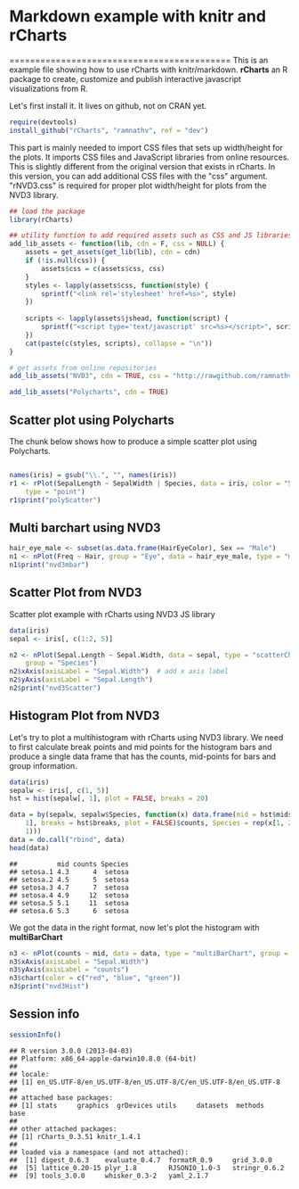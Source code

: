 # Markdown example with knitr and rCharts
===========================================
This is an example file showing how to use rCharts with knitr/markdown. **rCharts** an R package to create, customize and publish interactive javascript visualizations from R.

Let's first install it. It lives on github, not on CRAN yet.

```r
require(devtools)
install_github("rCharts", "ramnathv", ref = "dev")
```


This part is mainly needed to import CSS files that sets up width/height for the plots. It imports CSS files and JavaScript libraries from online resources. This is slightly different from the original version that exists in rCharts. In this version, you can add additional CSS files with the "css" argument. "rNVD3.css" is required for proper plot width/height for plots from the NVD3 library.

```r
## load the package
library(rCharts)

## utility function to add required assets such as CSS and JS libraries
add_lib_assets <- function(lib, cdn = F, css = NULL) {
    assets = get_assets(get_lib(lib), cdn = cdn)
    if (!is.null(css)) {
        assets$css = c(assets$css, css)
    }
    styles <- lapply(assets$css, function(style) {
        sprintf("<link rel='stylesheet' href=%s>", style)
    })
    
    scripts <- lapply(assets$jshead, function(script) {
        sprintf("<script type='text/javascript' src=%s></script>", script)
    })
    cat(paste(c(styles, scripts), collapse = "\n"))
}

# get assets from online repositories
add_lib_assets("NVD3", cdn = TRUE, css = "http://rawgithub.com/ramnathv/rCharts/master/inst/libraries/nvd3/css/rNVD3.css")
```

<link rel='stylesheet' href=http://nvd3.org/src/nv.d3.css>
<link rel='stylesheet' href=http://rawgithub.com/ramnathv/rCharts/master/inst/libraries/nvd3/css/rNVD3.css>
<script type='text/javascript' src=http://ajax.googleapis.com/ajax/libs/jquery/1.8.3/jquery.min.js></script>
<script type='text/javascript' src=http://d3js.org/d3.v2.min.js></script>
<script type='text/javascript' src=http://nvd3.org/nv.d3.js></script>
<script type='text/javascript' src=http://nvd3.org/lib/fisheye.js></script>

```r
add_lib_assets("Polycharts", cdn = TRUE)
```

<script type='text/javascript' src=https://rawgithub.com/Polychart/polychart2/develop/polychart2.standalone.js></script>


## Scatter plot using Polycharts
The chunk below shows how to produce a simple scatter plot using Polycharts.

```r

names(iris) = gsub("\\.", "", names(iris))
r1 <- rPlot(SepalLength ~ SepalWidth | Species, data = iris, color = "Species", 
    type = "point")
r1$print("polyScatter")
```


<div id = 'polyScatter' class = 'rChart polycharts'></div>
<script type='text/javascript'>
    var chartParams = {
 "dom": "polyScatter",
"width":    800,
"height":    400,
"layers": [
 {
 "x": "SepalWidth",
"y": "SepalLength",
"data": {
 "SepalLength": [    5.1,    4.9,    4.7,    4.6,      5,    5.4,    4.6,      5,    4.4,    4.9,    5.4,    4.8,    4.8,    4.3,    5.8,    5.7,    5.4,    5.1,    5.7,    5.1,    5.4,    5.1,    4.6,    5.1,    4.8,      5,      5,    5.2,    5.2,    4.7,    4.8,    5.4,    5.2,    5.5,    4.9,      5,    5.5,    4.9,    4.4,    5.1,      5,    4.5,    4.4,      5,    5.1,    4.8,    5.1,    4.6,    5.3,      5,      7,    6.4,    6.9,    5.5,    6.5,    5.7,    6.3,    4.9,    6.6,    5.2,      5,    5.9,      6,    6.1,    5.6,    6.7,    5.6,    5.8,    6.2,    5.6,    5.9,    6.1,    6.3,    6.1,    6.4,    6.6,    6.8,    6.7,      6,    5.7,    5.5,    5.5,    5.8,      6,    5.4,      6,    6.7,    6.3,    5.6,    5.5,    5.5,    6.1,    5.8,      5,    5.6,    5.7,    5.7,    6.2,    5.1,    5.7,    6.3,    5.8,    7.1,    6.3,    6.5,    7.6,    4.9,    7.3,    6.7,    7.2,    6.5,    6.4,    6.8,    5.7,    5.8,    6.4,    6.5,    7.7,    7.7,      6,    6.9,    5.6,    7.7,    6.3,    6.7,    7.2,    6.2,    6.1,    6.4,    7.2,    7.4,    7.9,    6.4,    6.3,    6.1,    7.7,    6.3,    6.4,      6,    6.9,    6.7,    6.9,    5.8,    6.8,    6.7,    6.7,    6.3,    6.5,    6.2,    5.9 ],
"SepalWidth": [    3.5,      3,    3.2,    3.1,    3.6,    3.9,    3.4,    3.4,    2.9,    3.1,    3.7,    3.4,      3,      3,      4,    4.4,    3.9,    3.5,    3.8,    3.8,    3.4,    3.7,    3.6,    3.3,    3.4,      3,    3.4,    3.5,    3.4,    3.2,    3.1,    3.4,    4.1,    4.2,    3.1,    3.2,    3.5,    3.6,      3,    3.4,    3.5,    2.3,    3.2,    3.5,    3.8,      3,    3.8,    3.2,    3.7,    3.3,    3.2,    3.2,    3.1,    2.3,    2.8,    2.8,    3.3,    2.4,    2.9,    2.7,      2,      3,    2.2,    2.9,    2.9,    3.1,      3,    2.7,    2.2,    2.5,    3.2,    2.8,    2.5,    2.8,    2.9,      3,    2.8,      3,    2.9,    2.6,    2.4,    2.4,    2.7,    2.7,      3,    3.4,    3.1,    2.3,      3,    2.5,    2.6,      3,    2.6,    2.3,    2.7,      3,    2.9,    2.9,    2.5,    2.8,    3.3,    2.7,      3,    2.9,      3,      3,    2.5,    2.9,    2.5,    3.6,    3.2,    2.7,      3,    2.5,    2.8,    3.2,      3,    3.8,    2.6,    2.2,    3.2,    2.8,    2.8,    2.7,    3.3,    3.2,    2.8,      3,    2.8,      3,    2.8,    3.8,    2.8,    2.8,    2.6,      3,    3.4,    3.1,      3,    3.1,    3.1,    3.1,    2.7,    3.2,    3.3,      3,    2.5,      3,    3.4,      3 ],
"PetalLength": [    1.4,    1.4,    1.3,    1.5,    1.4,    1.7,    1.4,    1.5,    1.4,    1.5,    1.5,    1.6,    1.4,    1.1,    1.2,    1.5,    1.3,    1.4,    1.7,    1.5,    1.7,    1.5,      1,    1.7,    1.9,    1.6,    1.6,    1.5,    1.4,    1.6,    1.6,    1.5,    1.5,    1.4,    1.5,    1.2,    1.3,    1.4,    1.3,    1.5,    1.3,    1.3,    1.3,    1.6,    1.9,    1.4,    1.6,    1.4,    1.5,    1.4,    4.7,    4.5,    4.9,      4,    4.6,    4.5,    4.7,    3.3,    4.6,    3.9,    3.5,    4.2,      4,    4.7,    3.6,    4.4,    4.5,    4.1,    4.5,    3.9,    4.8,      4,    4.9,    4.7,    4.3,    4.4,    4.8,      5,    4.5,    3.5,    3.8,    3.7,    3.9,    5.1,    4.5,    4.5,    4.7,    4.4,    4.1,      4,    4.4,    4.6,      4,    3.3,    4.2,    4.2,    4.2,    4.3,      3,    4.1,      6,    5.1,    5.9,    5.6,    5.8,    6.6,    4.5,    6.3,    5.8,    6.1,    5.1,    5.3,    5.5,      5,    5.1,    5.3,    5.5,    6.7,    6.9,      5,    5.7,    4.9,    6.7,    4.9,    5.7,      6,    4.8,    4.9,    5.6,    5.8,    6.1,    6.4,    5.6,    5.1,    5.6,    6.1,    5.6,    5.5,    4.8,    5.4,    5.6,    5.1,    5.1,    5.9,    5.7,    5.2,      5,    5.2,    5.4,    5.1 ],
"PetalWidth": [    0.2,    0.2,    0.2,    0.2,    0.2,    0.4,    0.3,    0.2,    0.2,    0.1,    0.2,    0.2,    0.1,    0.1,    0.2,    0.4,    0.4,    0.3,    0.3,    0.3,    0.2,    0.4,    0.2,    0.5,    0.2,    0.2,    0.4,    0.2,    0.2,    0.2,    0.2,    0.4,    0.1,    0.2,    0.2,    0.2,    0.2,    0.1,    0.2,    0.2,    0.3,    0.3,    0.2,    0.6,    0.4,    0.3,    0.2,    0.2,    0.2,    0.2,    1.4,    1.5,    1.5,    1.3,    1.5,    1.3,    1.6,      1,    1.3,    1.4,      1,    1.5,      1,    1.4,    1.3,    1.4,    1.5,      1,    1.5,    1.1,    1.8,    1.3,    1.5,    1.2,    1.3,    1.4,    1.4,    1.7,    1.5,      1,    1.1,      1,    1.2,    1.6,    1.5,    1.6,    1.5,    1.3,    1.3,    1.3,    1.2,    1.4,    1.2,      1,    1.3,    1.2,    1.3,    1.3,    1.1,    1.3,    2.5,    1.9,    2.1,    1.8,    2.2,    2.1,    1.7,    1.8,    1.8,    2.5,      2,    1.9,    2.1,      2,    2.4,    2.3,    1.8,    2.2,    2.3,    1.5,    2.3,      2,      2,    1.8,    2.1,    1.8,    1.8,    1.8,    2.1,    1.6,    1.9,      2,    2.2,    1.5,    1.4,    2.3,    2.4,    1.8,    1.8,    2.1,    2.4,    2.3,    1.9,    2.3,    2.5,    2.3,    1.9,      2,    2.3,    1.8 ],
"Species": [ "setosa", "setosa", "setosa", "setosa", "setosa", "setosa", "setosa", "setosa", "setosa", "setosa", "setosa", "setosa", "setosa", "setosa", "setosa", "setosa", "setosa", "setosa", "setosa", "setosa", "setosa", "setosa", "setosa", "setosa", "setosa", "setosa", "setosa", "setosa", "setosa", "setosa", "setosa", "setosa", "setosa", "setosa", "setosa", "setosa", "setosa", "setosa", "setosa", "setosa", "setosa", "setosa", "setosa", "setosa", "setosa", "setosa", "setosa", "setosa", "setosa", "setosa", "versicolor", "versicolor", "versicolor", "versicolor", "versicolor", "versicolor", "versicolor", "versicolor", "versicolor", "versicolor", "versicolor", "versicolor", "versicolor", "versicolor", "versicolor", "versicolor", "versicolor", "versicolor", "versicolor", "versicolor", "versicolor", "versicolor", "versicolor", "versicolor", "versicolor", "versicolor", "versicolor", "versicolor", "versicolor", "versicolor", "versicolor", "versicolor", "versicolor", "versicolor", "versicolor", "versicolor", "versicolor", "versicolor", "versicolor", "versicolor", "versicolor", "versicolor", "versicolor", "versicolor", "versicolor", "versicolor", "versicolor", "versicolor", "versicolor", "versicolor", "virginica", "virginica", "virginica", "virginica", "virginica", "virginica", "virginica", "virginica", "virginica", "virginica", "virginica", "virginica", "virginica", "virginica", "virginica", "virginica", "virginica", "virginica", "virginica", "virginica", "virginica", "virginica", "virginica", "virginica", "virginica", "virginica", "virginica", "virginica", "virginica", "virginica", "virginica", "virginica", "virginica", "virginica", "virginica", "virginica", "virginica", "virginica", "virginica", "virginica", "virginica", "virginica", "virginica", "virginica", "virginica", "virginica", "virginica", "virginica", "virginica", "virginica" ] 
},
"facet": "Species",
"color": "Species",
"type": "point" 
} 
],
"facet": {
 "type": "wrap",
"var": "Species" 
},
"guides": [],
"coord": [],
"id": "polyScatter" 
}
    _.each(chartParams.layers, function(el){
        el.data = polyjs.data(el.data)
    })
    var graph_polyScatter = polyjs.chart(chartParams);
</script>


## Multi barchart using NVD3

```r
hair_eye_male <- subset(as.data.frame(HairEyeColor), Sex == "Male")
n1 <- nPlot(Freq ~ Hair, group = "Eye", data = hair_eye_male, type = "multiBarChart")
n1$print("nvd3mbar")
```


<div id = 'nvd3mbar' class = 'rChart nvd3'></div>
<script type='text/javascript'>
 $(document).ready(function(){
      drawnvd3mbar()
    });
    function drawnvd3mbar(){  
      var opts = {
 "dom": "nvd3mbar",
"width":    800,
"height":    400,
"x": "Hair",
"y": "Freq",
"group": "Eye",
"type": "multiBarChart",
"id": "nvd3mbar" 
},
        data = [
 {
 "Hair": "Black",
"Eye": "Brown",
"Sex": "Male",
"Freq":     32 
},
{
 "Hair": "Brown",
"Eye": "Brown",
"Sex": "Male",
"Freq":     53 
},
{
 "Hair": "Red",
"Eye": "Brown",
"Sex": "Male",
"Freq":     10 
},
{
 "Hair": "Blond",
"Eye": "Brown",
"Sex": "Male",
"Freq":      3 
},
{
 "Hair": "Black",
"Eye": "Blue",
"Sex": "Male",
"Freq":     11 
},
{
 "Hair": "Brown",
"Eye": "Blue",
"Sex": "Male",
"Freq":     50 
},
{
 "Hair": "Red",
"Eye": "Blue",
"Sex": "Male",
"Freq":     10 
},
{
 "Hair": "Blond",
"Eye": "Blue",
"Sex": "Male",
"Freq":     30 
},
{
 "Hair": "Black",
"Eye": "Hazel",
"Sex": "Male",
"Freq":     10 
},
{
 "Hair": "Brown",
"Eye": "Hazel",
"Sex": "Male",
"Freq":     25 
},
{
 "Hair": "Red",
"Eye": "Hazel",
"Sex": "Male",
"Freq":      7 
},
{
 "Hair": "Blond",
"Eye": "Hazel",
"Sex": "Male",
"Freq":      5 
},
{
 "Hair": "Black",
"Eye": "Green",
"Sex": "Male",
"Freq":      3 
},
{
 "Hair": "Brown",
"Eye": "Green",
"Sex": "Male",
"Freq":     15 
},
{
 "Hair": "Red",
"Eye": "Green",
"Sex": "Male",
"Freq":      7 
},
{
 "Hair": "Blond",
"Eye": "Green",
"Sex": "Male",
"Freq":      8 
} 
]
  
      var data = d3.nest()
        .key(function(d){
          return opts.group === undefined ? 'main' : d[opts.group]
        })
        .entries(data)
      
      nv.addGraph(function() {
        var chart = nv.models[opts.type]()
          .x(function(d) { return d[opts.x] })
          .y(function(d) { return d[opts.y] })
          .width(opts.width)
          .height(opts.height)
         
        
          
        

        
        
        
      
       d3.select("#" + opts.id)
        .append('svg')
        .datum(data)
        .transition().duration(500)
        .call(chart);

       nv.utils.windowResize(chart.update);
       return chart;
      });
    };
</script>



## Scatter Plot from NVD3
Scatter plot example with rCharts using NVD3 JS library

```r
data(iris)
sepal <- iris[, c(1:2, 5)]

n2 <- nPlot(Sepal.Length ~ Sepal.Width, data = sepal, type = "scatterChart", 
    group = "Species")
n2$xAxis(axisLabel = "Sepal.Width")  # add x axis label
n2$yAxis(axisLabel = "Sepal.Length")
n2$print("nvd3Scatter")
```


<div id = 'nvd3Scatter' class = 'rChart nvd3'></div>
<script type='text/javascript'>
 $(document).ready(function(){
      drawnvd3Scatter()
    });
    function drawnvd3Scatter(){  
      var opts = {
 "dom": "nvd3Scatter",
"width":    800,
"height":    400,
"x": "Sepal.Width",
"y": "Sepal.Length",
"type": "scatterChart",
"group": "Species",
"id": "nvd3Scatter" 
},
        data = [
 {
 "Sepal.Length":    5.1,
"Sepal.Width":    3.5,
"Species": "setosa" 
},
{
 "Sepal.Length":    4.9,
"Sepal.Width":      3,
"Species": "setosa" 
},
{
 "Sepal.Length":    4.7,
"Sepal.Width":    3.2,
"Species": "setosa" 
},
{
 "Sepal.Length":    4.6,
"Sepal.Width":    3.1,
"Species": "setosa" 
},
{
 "Sepal.Length":      5,
"Sepal.Width":    3.6,
"Species": "setosa" 
},
{
 "Sepal.Length":    5.4,
"Sepal.Width":    3.9,
"Species": "setosa" 
},
{
 "Sepal.Length":    4.6,
"Sepal.Width":    3.4,
"Species": "setosa" 
},
{
 "Sepal.Length":      5,
"Sepal.Width":    3.4,
"Species": "setosa" 
},
{
 "Sepal.Length":    4.4,
"Sepal.Width":    2.9,
"Species": "setosa" 
},
{
 "Sepal.Length":    4.9,
"Sepal.Width":    3.1,
"Species": "setosa" 
},
{
 "Sepal.Length":    5.4,
"Sepal.Width":    3.7,
"Species": "setosa" 
},
{
 "Sepal.Length":    4.8,
"Sepal.Width":    3.4,
"Species": "setosa" 
},
{
 "Sepal.Length":    4.8,
"Sepal.Width":      3,
"Species": "setosa" 
},
{
 "Sepal.Length":    4.3,
"Sepal.Width":      3,
"Species": "setosa" 
},
{
 "Sepal.Length":    5.8,
"Sepal.Width":      4,
"Species": "setosa" 
},
{
 "Sepal.Length":    5.7,
"Sepal.Width":    4.4,
"Species": "setosa" 
},
{
 "Sepal.Length":    5.4,
"Sepal.Width":    3.9,
"Species": "setosa" 
},
{
 "Sepal.Length":    5.1,
"Sepal.Width":    3.5,
"Species": "setosa" 
},
{
 "Sepal.Length":    5.7,
"Sepal.Width":    3.8,
"Species": "setosa" 
},
{
 "Sepal.Length":    5.1,
"Sepal.Width":    3.8,
"Species": "setosa" 
},
{
 "Sepal.Length":    5.4,
"Sepal.Width":    3.4,
"Species": "setosa" 
},
{
 "Sepal.Length":    5.1,
"Sepal.Width":    3.7,
"Species": "setosa" 
},
{
 "Sepal.Length":    4.6,
"Sepal.Width":    3.6,
"Species": "setosa" 
},
{
 "Sepal.Length":    5.1,
"Sepal.Width":    3.3,
"Species": "setosa" 
},
{
 "Sepal.Length":    4.8,
"Sepal.Width":    3.4,
"Species": "setosa" 
},
{
 "Sepal.Length":      5,
"Sepal.Width":      3,
"Species": "setosa" 
},
{
 "Sepal.Length":      5,
"Sepal.Width":    3.4,
"Species": "setosa" 
},
{
 "Sepal.Length":    5.2,
"Sepal.Width":    3.5,
"Species": "setosa" 
},
{
 "Sepal.Length":    5.2,
"Sepal.Width":    3.4,
"Species": "setosa" 
},
{
 "Sepal.Length":    4.7,
"Sepal.Width":    3.2,
"Species": "setosa" 
},
{
 "Sepal.Length":    4.8,
"Sepal.Width":    3.1,
"Species": "setosa" 
},
{
 "Sepal.Length":    5.4,
"Sepal.Width":    3.4,
"Species": "setosa" 
},
{
 "Sepal.Length":    5.2,
"Sepal.Width":    4.1,
"Species": "setosa" 
},
{
 "Sepal.Length":    5.5,
"Sepal.Width":    4.2,
"Species": "setosa" 
},
{
 "Sepal.Length":    4.9,
"Sepal.Width":    3.1,
"Species": "setosa" 
},
{
 "Sepal.Length":      5,
"Sepal.Width":    3.2,
"Species": "setosa" 
},
{
 "Sepal.Length":    5.5,
"Sepal.Width":    3.5,
"Species": "setosa" 
},
{
 "Sepal.Length":    4.9,
"Sepal.Width":    3.6,
"Species": "setosa" 
},
{
 "Sepal.Length":    4.4,
"Sepal.Width":      3,
"Species": "setosa" 
},
{
 "Sepal.Length":    5.1,
"Sepal.Width":    3.4,
"Species": "setosa" 
},
{
 "Sepal.Length":      5,
"Sepal.Width":    3.5,
"Species": "setosa" 
},
{
 "Sepal.Length":    4.5,
"Sepal.Width":    2.3,
"Species": "setosa" 
},
{
 "Sepal.Length":    4.4,
"Sepal.Width":    3.2,
"Species": "setosa" 
},
{
 "Sepal.Length":      5,
"Sepal.Width":    3.5,
"Species": "setosa" 
},
{
 "Sepal.Length":    5.1,
"Sepal.Width":    3.8,
"Species": "setosa" 
},
{
 "Sepal.Length":    4.8,
"Sepal.Width":      3,
"Species": "setosa" 
},
{
 "Sepal.Length":    5.1,
"Sepal.Width":    3.8,
"Species": "setosa" 
},
{
 "Sepal.Length":    4.6,
"Sepal.Width":    3.2,
"Species": "setosa" 
},
{
 "Sepal.Length":    5.3,
"Sepal.Width":    3.7,
"Species": "setosa" 
},
{
 "Sepal.Length":      5,
"Sepal.Width":    3.3,
"Species": "setosa" 
},
{
 "Sepal.Length":      7,
"Sepal.Width":    3.2,
"Species": "versicolor" 
},
{
 "Sepal.Length":    6.4,
"Sepal.Width":    3.2,
"Species": "versicolor" 
},
{
 "Sepal.Length":    6.9,
"Sepal.Width":    3.1,
"Species": "versicolor" 
},
{
 "Sepal.Length":    5.5,
"Sepal.Width":    2.3,
"Species": "versicolor" 
},
{
 "Sepal.Length":    6.5,
"Sepal.Width":    2.8,
"Species": "versicolor" 
},
{
 "Sepal.Length":    5.7,
"Sepal.Width":    2.8,
"Species": "versicolor" 
},
{
 "Sepal.Length":    6.3,
"Sepal.Width":    3.3,
"Species": "versicolor" 
},
{
 "Sepal.Length":    4.9,
"Sepal.Width":    2.4,
"Species": "versicolor" 
},
{
 "Sepal.Length":    6.6,
"Sepal.Width":    2.9,
"Species": "versicolor" 
},
{
 "Sepal.Length":    5.2,
"Sepal.Width":    2.7,
"Species": "versicolor" 
},
{
 "Sepal.Length":      5,
"Sepal.Width":      2,
"Species": "versicolor" 
},
{
 "Sepal.Length":    5.9,
"Sepal.Width":      3,
"Species": "versicolor" 
},
{
 "Sepal.Length":      6,
"Sepal.Width":    2.2,
"Species": "versicolor" 
},
{
 "Sepal.Length":    6.1,
"Sepal.Width":    2.9,
"Species": "versicolor" 
},
{
 "Sepal.Length":    5.6,
"Sepal.Width":    2.9,
"Species": "versicolor" 
},
{
 "Sepal.Length":    6.7,
"Sepal.Width":    3.1,
"Species": "versicolor" 
},
{
 "Sepal.Length":    5.6,
"Sepal.Width":      3,
"Species": "versicolor" 
},
{
 "Sepal.Length":    5.8,
"Sepal.Width":    2.7,
"Species": "versicolor" 
},
{
 "Sepal.Length":    6.2,
"Sepal.Width":    2.2,
"Species": "versicolor" 
},
{
 "Sepal.Length":    5.6,
"Sepal.Width":    2.5,
"Species": "versicolor" 
},
{
 "Sepal.Length":    5.9,
"Sepal.Width":    3.2,
"Species": "versicolor" 
},
{
 "Sepal.Length":    6.1,
"Sepal.Width":    2.8,
"Species": "versicolor" 
},
{
 "Sepal.Length":    6.3,
"Sepal.Width":    2.5,
"Species": "versicolor" 
},
{
 "Sepal.Length":    6.1,
"Sepal.Width":    2.8,
"Species": "versicolor" 
},
{
 "Sepal.Length":    6.4,
"Sepal.Width":    2.9,
"Species": "versicolor" 
},
{
 "Sepal.Length":    6.6,
"Sepal.Width":      3,
"Species": "versicolor" 
},
{
 "Sepal.Length":    6.8,
"Sepal.Width":    2.8,
"Species": "versicolor" 
},
{
 "Sepal.Length":    6.7,
"Sepal.Width":      3,
"Species": "versicolor" 
},
{
 "Sepal.Length":      6,
"Sepal.Width":    2.9,
"Species": "versicolor" 
},
{
 "Sepal.Length":    5.7,
"Sepal.Width":    2.6,
"Species": "versicolor" 
},
{
 "Sepal.Length":    5.5,
"Sepal.Width":    2.4,
"Species": "versicolor" 
},
{
 "Sepal.Length":    5.5,
"Sepal.Width":    2.4,
"Species": "versicolor" 
},
{
 "Sepal.Length":    5.8,
"Sepal.Width":    2.7,
"Species": "versicolor" 
},
{
 "Sepal.Length":      6,
"Sepal.Width":    2.7,
"Species": "versicolor" 
},
{
 "Sepal.Length":    5.4,
"Sepal.Width":      3,
"Species": "versicolor" 
},
{
 "Sepal.Length":      6,
"Sepal.Width":    3.4,
"Species": "versicolor" 
},
{
 "Sepal.Length":    6.7,
"Sepal.Width":    3.1,
"Species": "versicolor" 
},
{
 "Sepal.Length":    6.3,
"Sepal.Width":    2.3,
"Species": "versicolor" 
},
{
 "Sepal.Length":    5.6,
"Sepal.Width":      3,
"Species": "versicolor" 
},
{
 "Sepal.Length":    5.5,
"Sepal.Width":    2.5,
"Species": "versicolor" 
},
{
 "Sepal.Length":    5.5,
"Sepal.Width":    2.6,
"Species": "versicolor" 
},
{
 "Sepal.Length":    6.1,
"Sepal.Width":      3,
"Species": "versicolor" 
},
{
 "Sepal.Length":    5.8,
"Sepal.Width":    2.6,
"Species": "versicolor" 
},
{
 "Sepal.Length":      5,
"Sepal.Width":    2.3,
"Species": "versicolor" 
},
{
 "Sepal.Length":    5.6,
"Sepal.Width":    2.7,
"Species": "versicolor" 
},
{
 "Sepal.Length":    5.7,
"Sepal.Width":      3,
"Species": "versicolor" 
},
{
 "Sepal.Length":    5.7,
"Sepal.Width":    2.9,
"Species": "versicolor" 
},
{
 "Sepal.Length":    6.2,
"Sepal.Width":    2.9,
"Species": "versicolor" 
},
{
 "Sepal.Length":    5.1,
"Sepal.Width":    2.5,
"Species": "versicolor" 
},
{
 "Sepal.Length":    5.7,
"Sepal.Width":    2.8,
"Species": "versicolor" 
},
{
 "Sepal.Length":    6.3,
"Sepal.Width":    3.3,
"Species": "virginica" 
},
{
 "Sepal.Length":    5.8,
"Sepal.Width":    2.7,
"Species": "virginica" 
},
{
 "Sepal.Length":    7.1,
"Sepal.Width":      3,
"Species": "virginica" 
},
{
 "Sepal.Length":    6.3,
"Sepal.Width":    2.9,
"Species": "virginica" 
},
{
 "Sepal.Length":    6.5,
"Sepal.Width":      3,
"Species": "virginica" 
},
{
 "Sepal.Length":    7.6,
"Sepal.Width":      3,
"Species": "virginica" 
},
{
 "Sepal.Length":    4.9,
"Sepal.Width":    2.5,
"Species": "virginica" 
},
{
 "Sepal.Length":    7.3,
"Sepal.Width":    2.9,
"Species": "virginica" 
},
{
 "Sepal.Length":    6.7,
"Sepal.Width":    2.5,
"Species": "virginica" 
},
{
 "Sepal.Length":    7.2,
"Sepal.Width":    3.6,
"Species": "virginica" 
},
{
 "Sepal.Length":    6.5,
"Sepal.Width":    3.2,
"Species": "virginica" 
},
{
 "Sepal.Length":    6.4,
"Sepal.Width":    2.7,
"Species": "virginica" 
},
{
 "Sepal.Length":    6.8,
"Sepal.Width":      3,
"Species": "virginica" 
},
{
 "Sepal.Length":    5.7,
"Sepal.Width":    2.5,
"Species": "virginica" 
},
{
 "Sepal.Length":    5.8,
"Sepal.Width":    2.8,
"Species": "virginica" 
},
{
 "Sepal.Length":    6.4,
"Sepal.Width":    3.2,
"Species": "virginica" 
},
{
 "Sepal.Length":    6.5,
"Sepal.Width":      3,
"Species": "virginica" 
},
{
 "Sepal.Length":    7.7,
"Sepal.Width":    3.8,
"Species": "virginica" 
},
{
 "Sepal.Length":    7.7,
"Sepal.Width":    2.6,
"Species": "virginica" 
},
{
 "Sepal.Length":      6,
"Sepal.Width":    2.2,
"Species": "virginica" 
},
{
 "Sepal.Length":    6.9,
"Sepal.Width":    3.2,
"Species": "virginica" 
},
{
 "Sepal.Length":    5.6,
"Sepal.Width":    2.8,
"Species": "virginica" 
},
{
 "Sepal.Length":    7.7,
"Sepal.Width":    2.8,
"Species": "virginica" 
},
{
 "Sepal.Length":    6.3,
"Sepal.Width":    2.7,
"Species": "virginica" 
},
{
 "Sepal.Length":    6.7,
"Sepal.Width":    3.3,
"Species": "virginica" 
},
{
 "Sepal.Length":    7.2,
"Sepal.Width":    3.2,
"Species": "virginica" 
},
{
 "Sepal.Length":    6.2,
"Sepal.Width":    2.8,
"Species": "virginica" 
},
{
 "Sepal.Length":    6.1,
"Sepal.Width":      3,
"Species": "virginica" 
},
{
 "Sepal.Length":    6.4,
"Sepal.Width":    2.8,
"Species": "virginica" 
},
{
 "Sepal.Length":    7.2,
"Sepal.Width":      3,
"Species": "virginica" 
},
{
 "Sepal.Length":    7.4,
"Sepal.Width":    2.8,
"Species": "virginica" 
},
{
 "Sepal.Length":    7.9,
"Sepal.Width":    3.8,
"Species": "virginica" 
},
{
 "Sepal.Length":    6.4,
"Sepal.Width":    2.8,
"Species": "virginica" 
},
{
 "Sepal.Length":    6.3,
"Sepal.Width":    2.8,
"Species": "virginica" 
},
{
 "Sepal.Length":    6.1,
"Sepal.Width":    2.6,
"Species": "virginica" 
},
{
 "Sepal.Length":    7.7,
"Sepal.Width":      3,
"Species": "virginica" 
},
{
 "Sepal.Length":    6.3,
"Sepal.Width":    3.4,
"Species": "virginica" 
},
{
 "Sepal.Length":    6.4,
"Sepal.Width":    3.1,
"Species": "virginica" 
},
{
 "Sepal.Length":      6,
"Sepal.Width":      3,
"Species": "virginica" 
},
{
 "Sepal.Length":    6.9,
"Sepal.Width":    3.1,
"Species": "virginica" 
},
{
 "Sepal.Length":    6.7,
"Sepal.Width":    3.1,
"Species": "virginica" 
},
{
 "Sepal.Length":    6.9,
"Sepal.Width":    3.1,
"Species": "virginica" 
},
{
 "Sepal.Length":    5.8,
"Sepal.Width":    2.7,
"Species": "virginica" 
},
{
 "Sepal.Length":    6.8,
"Sepal.Width":    3.2,
"Species": "virginica" 
},
{
 "Sepal.Length":    6.7,
"Sepal.Width":    3.3,
"Species": "virginica" 
},
{
 "Sepal.Length":    6.7,
"Sepal.Width":      3,
"Species": "virginica" 
},
{
 "Sepal.Length":    6.3,
"Sepal.Width":    2.5,
"Species": "virginica" 
},
{
 "Sepal.Length":    6.5,
"Sepal.Width":      3,
"Species": "virginica" 
},
{
 "Sepal.Length":    6.2,
"Sepal.Width":    3.4,
"Species": "virginica" 
},
{
 "Sepal.Length":    5.9,
"Sepal.Width":      3,
"Species": "virginica" 
} 
]
  
      var data = d3.nest()
        .key(function(d){
          return opts.group === undefined ? 'main' : d[opts.group]
        })
        .entries(data)
      
      nv.addGraph(function() {
        var chart = nv.models[opts.type]()
          .x(function(d) { return d[opts.x] })
          .y(function(d) { return d[opts.y] })
          .width(opts.width)
          .height(opts.height)
         
        
          
        chart.xAxis
  .axisLabel("Sepal.Width")

        
        
        chart.yAxis
  .axisLabel("Sepal.Length")
      
       d3.select("#" + opts.id)
        .append('svg')
        .datum(data)
        .transition().duration(500)
        .call(chart);

       nv.utils.windowResize(chart.update);
       return chart;
      });
    };
</script>


## Histogram Plot from NVD3
Let's try to plot a multihistogram with rCharts using NVD3 library. We need to first calculate break points and mid points for the histogram bars and produce a single data frame that has the counts, mid-points for bars and group information.

```r
data(iris)
sepalw <- iris[, c(1, 5)]
hst = hist(sepalw[, 1], plot = FALSE, breaks = 20)

data = by(sepalw, sepalw$Species, function(x) data.frame(mid = hst$mids, counts = hist(x[, 
    1], breaks = hst$breaks, plot = FALSE)$counts, Species = rep(x[1, 2], length(hst$breaks) - 
    1)))
data = do.call("rbind", data)
head(data)
```

```
##          mid counts Species
## setosa.1 4.3      4  setosa
## setosa.2 4.5      5  setosa
## setosa.3 4.7      7  setosa
## setosa.4 4.9     12  setosa
## setosa.5 5.1     11  setosa
## setosa.6 5.3      6  setosa
```


We got the data in the right format, now let's plot the histogram with **multiBarChart**

```r
n3 <- nPlot(counts ~ mid, data = data, type = "multiBarChart", group = "Species")
n3$xAxis(axisLabel = "Sepal.Width")
n3$yAxis(axisLabel = "counts")
n3$chart(color = c("red", "blue", "green"))
n3$print("nvd3Hist")
```


<div id = 'nvd3Hist' class = 'rChart nvd3'></div>
<script type='text/javascript'>
 $(document).ready(function(){
      drawnvd3Hist()
    });
    function drawnvd3Hist(){  
      var opts = {
 "dom": "nvd3Hist",
"width":    800,
"height":    400,
"x": "mid",
"y": "counts",
"type": "multiBarChart",
"group": "Species",
"id": "nvd3Hist" 
},
        data = [
 {
 "mid":    4.3,
"counts": 4,
"Species": "setosa" 
},
{
 "mid":    4.5,
"counts": 5,
"Species": "setosa" 
},
{
 "mid":    4.7,
"counts": 7,
"Species": "setosa" 
},
{
 "mid":    4.9,
"counts": 12,
"Species": "setosa" 
},
{
 "mid":    5.1,
"counts": 11,
"Species": "setosa" 
},
{
 "mid":    5.3,
"counts": 6,
"Species": "setosa" 
},
{
 "mid":    5.5,
"counts": 2,
"Species": "setosa" 
},
{
 "mid":    5.7,
"counts": 3,
"Species": "setosa" 
},
{
 "mid":    5.9,
"counts": 0,
"Species": "setosa" 
},
{
 "mid":    6.1,
"counts": 0,
"Species": "setosa" 
},
{
 "mid":    6.3,
"counts": 0,
"Species": "setosa" 
},
{
 "mid":    6.5,
"counts": 0,
"Species": "setosa" 
},
{
 "mid":    6.7,
"counts": 0,
"Species": "setosa" 
},
{
 "mid":    6.9,
"counts": 0,
"Species": "setosa" 
},
{
 "mid":    7.1,
"counts": 0,
"Species": "setosa" 
},
{
 "mid":    7.3,
"counts": 0,
"Species": "setosa" 
},
{
 "mid":    7.5,
"counts": 0,
"Species": "setosa" 
},
{
 "mid":    7.7,
"counts": 0,
"Species": "setosa" 
},
{
 "mid":    7.9,
"counts": 0,
"Species": "setosa" 
},
{
 "mid":    4.3,
"counts": 0,
"Species": "versicolor" 
},
{
 "mid":    4.5,
"counts": 0,
"Species": "versicolor" 
},
{
 "mid":    4.7,
"counts": 0,
"Species": "versicolor" 
},
{
 "mid":    4.9,
"counts": 3,
"Species": "versicolor" 
},
{
 "mid":    5.1,
"counts": 2,
"Species": "versicolor" 
},
{
 "mid":    5.3,
"counts": 1,
"Species": "versicolor" 
},
{
 "mid":    5.5,
"counts": 10,
"Species": "versicolor" 
},
{
 "mid":    5.7,
"counts": 8,
"Species": "versicolor" 
},
{
 "mid":    5.9,
"counts": 6,
"Species": "versicolor" 
},
{
 "mid":    6.1,
"counts": 6,
"Species": "versicolor" 
},
{
 "mid":    6.3,
"counts": 5,
"Species": "versicolor" 
},
{
 "mid":    6.5,
"counts": 3,
"Species": "versicolor" 
},
{
 "mid":    6.7,
"counts": 4,
"Species": "versicolor" 
},
{
 "mid":    6.9,
"counts": 2,
"Species": "versicolor" 
},
{
 "mid":    7.1,
"counts": 0,
"Species": "versicolor" 
},
{
 "mid":    7.3,
"counts": 0,
"Species": "versicolor" 
},
{
 "mid":    7.5,
"counts": 0,
"Species": "versicolor" 
},
{
 "mid":    7.7,
"counts": 0,
"Species": "versicolor" 
},
{
 "mid":    7.9,
"counts": 0,
"Species": "versicolor" 
},
{
 "mid":    4.3,
"counts": 0,
"Species": "virginica" 
},
{
 "mid":    4.5,
"counts": 0,
"Species": "virginica" 
},
{
 "mid":    4.7,
"counts": 0,
"Species": "virginica" 
},
{
 "mid":    4.9,
"counts": 1,
"Species": "virginica" 
},
{
 "mid":    5.1,
"counts": 0,
"Species": "virginica" 
},
{
 "mid":    5.3,
"counts": 0,
"Species": "virginica" 
},
{
 "mid":    5.5,
"counts": 1,
"Species": "virginica" 
},
{
 "mid":    5.7,
"counts": 4,
"Species": "virginica" 
},
{
 "mid":    5.9,
"counts": 3,
"Species": "virginica" 
},
{
 "mid":    6.1,
"counts": 4,
"Species": "virginica" 
},
{
 "mid":    6.3,
"counts": 11,
"Species": "virginica" 
},
{
 "mid":    6.5,
"counts": 4,
"Species": "virginica" 
},
{
 "mid":    6.7,
"counts": 7,
"Species": "virginica" 
},
{
 "mid":    6.9,
"counts": 3,
"Species": "virginica" 
},
{
 "mid":    7.1,
"counts": 4,
"Species": "virginica" 
},
{
 "mid":    7.3,
"counts": 2,
"Species": "virginica" 
},
{
 "mid":    7.5,
"counts": 1,
"Species": "virginica" 
},
{
 "mid":    7.7,
"counts": 4,
"Species": "virginica" 
},
{
 "mid":    7.9,
"counts": 1,
"Species": "virginica" 
} 
]
  
      var data = d3.nest()
        .key(function(d){
          return opts.group === undefined ? 'main' : d[opts.group]
        })
        .entries(data)
      
      nv.addGraph(function() {
        var chart = nv.models[opts.type]()
          .x(function(d) { return d[opts.x] })
          .y(function(d) { return d[opts.y] })
          .width(opts.width)
          .height(opts.height)
         
        chart
  .color([ "red", "blue", "green" ])
          
        chart.xAxis
  .axisLabel("Sepal.Width")

        
        
        chart.yAxis
  .axisLabel("counts")
      
       d3.select("#" + opts.id)
        .append('svg')
        .datum(data)
        .transition().duration(500)
        .call(chart);

       nv.utils.windowResize(chart.update);
       return chart;
      });
    };
</script>


Session info
-------------------------

```r
sessionInfo()
```

```
## R version 3.0.0 (2013-04-03)
## Platform: x86_64-apple-darwin10.8.0 (64-bit)
## 
## locale:
## [1] en_US.UTF-8/en_US.UTF-8/en_US.UTF-8/C/en_US.UTF-8/en_US.UTF-8
## 
## attached base packages:
## [1] stats     graphics  grDevices utils     datasets  methods   base     
## 
## other attached packages:
## [1] rCharts_0.3.51 knitr_1.4.1   
## 
## loaded via a namespace (and not attached):
##  [1] digest_0.6.3    evaluate_0.4.7  formatR_0.9     grid_3.0.0     
##  [5] lattice_0.20-15 plyr_1.8        RJSONIO_1.0-3   stringr_0.6.2  
##  [9] tools_3.0.0     whisker_0.3-2   yaml_2.1.7
```

